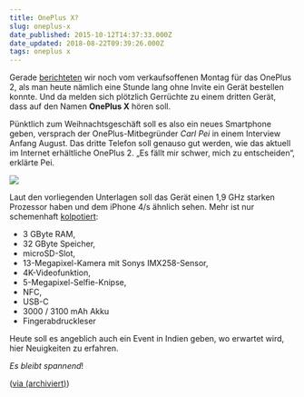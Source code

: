 ```yaml
---
title: OnePlus X?
slug: oneplus-x
date_published: 2015-10-12T14:37:33.000Z
date_updated: 2018-08-22T09:39:26.000Z
tags: oneplus x
---
```


Gerade [berichteten](__GHOST_URL__/oneplus-verkaufsoffener-montag) wir noch vom verkaufsoffenen Montag für das OnePlus 2, als man heute nämlich eine Stunde lang ohne Invite ein Gerät bestellen konnte. Und da melden sich plötzlich Gerrüchte zu einem dritten Gerät, dass auf den Namen **OnePlus X** hören soll. 

Pünktlich zum Weihnachtsgeschäft soll es also ein neues Smartphone geben, versprach der OnePlus-Mitbegründer *Carl Pei* in einem Interview Anfang August. Das dritte Telefon soll genauso gut werden, wie das aktuell im Internet erhältliche OnePlus 2. „Es fällt mir schwer, mich zu entscheiden“, erklärte Pei.

![](__GHOST_URL__/content/images/2015/10/op3-1.jpg)

Laut den vorliegenden Unterlagen soll das Gerät einen 1,9 GHz starken Prozessor haben und dem iPhone 4/s ähnlich sehen. Mehr ist nur schemenhaft [kolpotiert](http://www.phonescoop.com/articles/article.php?a=16603):

- 3 GByte RAM,
- 32 GByte Speicher,
- microSD-Slot,
- 13-Megapixel-Kamera mit Sonys IMX258-Sensor,
- 4K-Videofunktion,
- 5-Megapixel-Selfie-Knipse,
- NFC,
- USB-C
- 3000 / 3100 mAh Akku
- Fingerabdruckleser

Heute soll es angeblich auch ein Event in Indien geben, wo erwartet wird, hier Neuigkeiten zu erfahren.

*Es bleibt spannend*!

([via (archiviert)](http://web.archive.org/web/20151016012507/http://www.techstage.de:80/news/OnePlus-X-zeigt-sich-bei-der-Telekommunikationsbehoerde-2842675.html))
